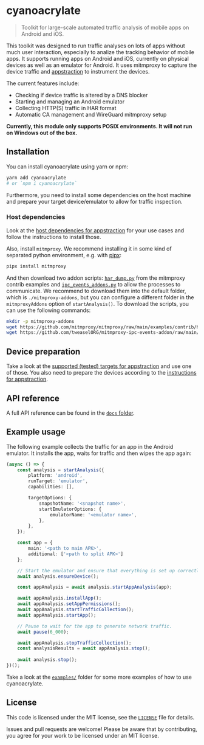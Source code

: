 # cyanoacrylate

> Toolkit for large-scale automated traffic analysis of mobile apps on Android and iOS.

This toolkit was designed to run traffic analyses on lots of apps without much user interaction, especially to analize the tracking behavior of mobile apps. It supports running apps on Android and iOS, currently on physical devices as well as an emulator for Android. It uses mitmproxy to capture the device traffic and [appstraction](https://github.com/tweaselORG/appstraction) to instrument the devices.  

The current features include:

- Checking if device traffic is altered by a DNS blocker
- Starting and managing an Android emulator
- Collecting HTTP(S) traffic in HAR format
- Automatic CA management and WireGuard mitmproxy setup

**Currently, this module only supports POSIX environments. It will not run on Windows out of the box.**

## Installation  

You can install cyanoacrylate using yarn or npm:

```sh
yarn add cyanoacrylate
# or `npm i cyanoacrylate`
```

Furthermore, you need to install some dependencies on the host machine and prepare your target device/emulator to allow for traffic inspection.

### Host dependencies

Look at the [host dependencies for appstraction](https://github.com/tweaselORG/appstraction#host-dependencies-for-android) for your use cases and follow the instructions to install those.

Also, install `mitmproxy`. We recommend installing it in some kind of separated python environment, e.g. with [pipx](https://pypa.github.io/pipx/):

```zsh
pipx install mitmproxy
```

And then download two addon scripts: [`har_dump.py`](https://github.com/mitmproxy/mitmproxy/blob/main/examples/contrib/har_dump.py) from the mitmproxy contrib examples and [`ipc_events_addons.py`](https://github.com/tweaselORG/mitmproxy-ipc-events-addon) to allow the processes to communicate. We recommend to download them into the default folder, which is `./mitmproxy-addons`, but you can configure a different folder in the `mitmproxyAddons` option of `startAnalysis()`. To download the scripts, you can use the following commands:

```zsh
mkdir -p mitmproxy-addons
wget https://github.com/mitmproxy/mitmproxy/raw/main/examples/contrib/har_dump.py -O mitmproxy-addons/har_dump.py
wget https://github.com/tweaselORG/mitmproxy-ipc-events-addon/raw/main/ipc_events_addon.py -O mitmproxy-addons/ipc_events_addon.py
```

## Device preparation

Take a look at the [supported (tested) targets for appstraction](https://github.com/tweaselORG/appstraction#supported-targets) and use one of those. You also need to prepare the devices according to the [instructions for appstraction](https://github.com/tweaselORG/appstraction#device-preparation).

## API reference

A full API reference can be found in the [`docs` folder](/docs/README.md).

## Example usage

The following example collects the traffic for an app in the Android emulator. It installs the app, waits for traffic and then wipes the app again:

```ts
(async () => {
    const analysis = startAnalysis({
        platform: 'android',
        runTarget: 'emulator',
        capabilities: [],

        targetOptions: {
            snapshotName: '<snapshot name>',
            startEmulatorOptions: {
                emulatorName: '<emulator name>',
            },
        },
    });

    const app = {
        main: '<path to main APK>',
        additional: ['<path to split APK>']
    };

    // Start the emulator and ensure that everything is set up correctly.
    await analysis.ensureDevice();

    const appAnalysis = await analysis.startAppAnalysis(app);

    await appAnalysis.installApp();
    await appAnalysis.setAppPermissions();
    await appAnalysis.startTrafficCollection();
    await appAnalysis.startApp();

    // Pause to wait for the app to generate network traffic.
    await pause(6_000);

    await appAnalysis.stopTrafficCollection();
    const analysisResults = await appAnalysis.stop();
    
    await analysis.stop();
})();
```

Take a look at the [`examples/`](examples) folder for some more examples of how to use cyanoacrylate.

## License

This code is licensed under the MIT license, see the [`LICENSE`](LICENSE) file for details.

Issues and pull requests are welcome! Please be aware that by contributing, you agree for your work to be licensed under an MIT license.
